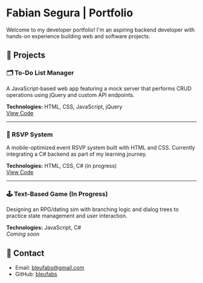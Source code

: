 # Fabian Segura | Portfolio

Welcome to my developer portfolio! I'm an aspiring backend developer with hands-on experience building web and software projects.

## 🔹 Projects

### 🗂️ To-Do List Manager  
A JavaScript-based web app featuring a mock server that performs CRUD operations using jQuery and custom API endpoints.

**Technologies:** HTML, CSS, JavaScript, jQuery  
[View Code](https://github.com/bleufabs/ToDoList)

---

### 🎉 RSVP System  
A mobile-optimized event RSVP system built with HTML and CSS. Currently integrating a C# backend as part of my learning journey.

**Technologies:** HTML, CSS, C# (in progress)  
[View Code](https://github.com/bleufabs/RSVP-System)

---

### 🕹️ Text-Based Game (In Progress)  
Designing an RPG/dating sim with branching logic and dialog trees to practice state management and user interaction.

**Technologies:** JavaScript, C#  
*Coming soon*

## 🔗 Contact

- Email: bleufabs@gmail.com  
- GitHub: [bleufabs](https://github.com/bleufabs)
